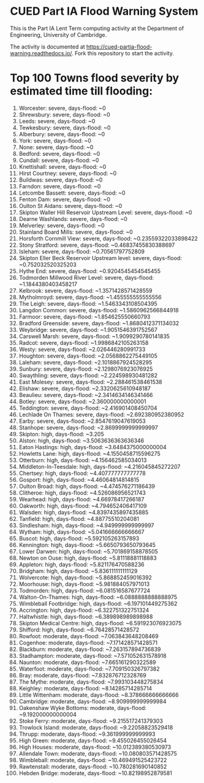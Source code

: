 # CUED Part IA Flood Warning System

This is the Part IA Lent Term computing activity at the Department of
Engineering, University of Cambridge.

The activity is documented at
https://cued-partia-flood-warning.readthedocs.io/. Fork this repository
to start the activity.

Top 100 Towns flood severity by estimated time till flooding:
=============================================================
1. Worcester: severe, days-flood: ~0
1. Shrewsbury: severe, days-flood: ~0
1. Leeds: severe, days-flood: ~0
1. Tewkesbury: severe, days-flood: ~0
1. Alberbury: severe, days-flood: ~0
1. York: severe, days-flood: ~0
1. None: severe, days-flood: ~0
1. Bedford: severe, days-flood: ~0
1. Cundall: severe, days-flood: ~0
1. Knettishall: severe, days-flood: ~0
1. Hirst Courtney: severe, days-flood: ~0
1. Buildwas: severe, days-flood: ~0
1. Farndon: severe, days-flood: ~0
1. Letcombe Bassett: severe, days-flood: ~0
1. Fenton Dam: severe, days-flood: ~0
1. Oulton St Aidans: severe, days-flood: ~0
1. Skipton Waller Hill Reservoir Upstream Level: severe, days-flood: ~0
1. Dearne Washlands: severe, days-flood: ~0
1. Melverley: severe, days-flood: ~0
1. Stainland Board Mills: severe, days-flood: ~0
2. Horsforth Cornmill View: severe, days-flood: ~0.23559322033898422
3. Stony Stratford: severe, days-flood: ~0.46837455830388697
4. Isleham: severe, days-flood: ~0.70561797752809
5. Skipton Eller Beck Reservoir Upstream level: severe, days-flood: ~0.752032520325203
6. Hythe End: severe, days-flood: ~0.9204545454545455
7. Todmorden Millwood River Level: severe, days-flood: ~1.1844380403458217
8. Kelbrook: severe, days-flood: ~1.3571428571428559
9. Mytholmroyd: severe, days-flood: ~1.455555555555556
10. The Leigh: severe, days-flood: ~1.5463343108504395
11. Langdon Common: severe, days-flood: ~1.5860962566844918
12. Farmoor: severe, days-flood: ~1.854625550660793
13. Bradford Greenside: severe, days-flood: ~1.8680412371134032
14. Weybridge: severe, days-flood: ~1.9051546391752567
15. Carswell Marsh: severe, days-flood: ~1.9099290780141835
16. Radcot: severe, days-flood: ~1.9986842105263158
17. Westy: severe, days-flood: ~2.026446280991733
18. Houghton: severe, days-flood: ~2.0568862275449105
19. Laleham: severe, days-flood: ~2.1018867924528295
20. Sunbury: severe, days-flood: ~2.1298076923076925
21. Swaythling: severe, days-flood: ~2.224598930481282
22. East Molesey: severe, days-flood: ~2.288461538461538
23. Elishaw: severe, days-flood: ~2.3320625610948187
24. Beaulieu: severe, days-flood: ~2.3414634146341466
25. Botley: severe, days-flood: ~2.360000000000001
26. Teddington: severe, days-flood: ~2.416901408450704
27. Lechlade On Thames: severe, days-flood: ~2.692380952380952
28. Earby: severe, days-flood: ~2.8547619047619053
29. Stanhope: severe, days-flood: ~2.8699999999999997
30. Skipton: high, days-flood: ~3.205
31. Alston: high, days-flood: ~3.5063636363636346
32. Eaton Hastings: high, days-flood: ~3.6484375000000004
33. Howletts Lane: high, days-flood: ~4.1550458715596275
34. Otterburn: high, days-flood: ~4.156462585034013
35. Middleton-In-Teesdale: high, days-flood: ~4.216045845272207
36. Chertsey: high, days-flood: ~4.407777777777778
37. Gosport: high, days-flood: ~4.46064814814815
38. Oulton Broad: high, days-flood: ~4.474576271186439
39. Clitheroe: high, days-flood: ~4.526086956521743
40. Wearhead: high, days-flood: ~4.66978417266187
41. Oakworth: high, days-flood: ~4.794652406417109
42. Walsden: high, days-flood: ~4.8397435897435885
43. Tanfield: high, days-flood: ~4.88775510204081
44. Sindlesham: high, days-flood: ~4.949999999999997
45. Wytham: high, days-flood: ~5.041666666666667
46. Buscot: high, days-flood: ~5.592105263157893
47. Kennington: high, days-flood: ~5.6650793650793645
48. Lower Darwen: high, days-flood: ~5.701869158878505
49. Newton on Ouse: high, days-flood: ~5.81118881118883
50. Appleton: high, days-flood: ~5.821176470588236
51. Bridgham: high, days-flood: ~5.836111111111129
52. Wolvercote: high, days-flood: ~5.868852459016392
53. Moorhouse: high, days-flood: ~5.981884057971013
54. Todmorden: high, days-flood: ~6.081516587677724
55. Walton-On-Thames: high, days-flood: ~6.0888888888888975
56. Wimbleball Footbridge: high, days-flood: ~6.197101449275362
57. Accrington: high, days-flood: ~6.322751322751324
58. Haltwhistle: high, days-flood: ~6.389898989898988
59. Skipton Medical Centre: high, days-flood: ~6.591923076923075
60. Shifford: high, days-flood: ~6.76428571428572
61. Rowfoot: moderate, days-flood: ~7.063843648208469
62. Cogenhoe: moderate, days-flood: ~7.171428571428571
63. Blackburn: moderate, days-flood: ~7.263157894736839
64. Stadhampton: moderate, days-flood: ~7.571052631578918
65. Naunton: moderate, days-flood: ~7.665161290322589
66. Waterfoot: moderate, days-flood: ~7.709150326797382
67. Bray: moderate, days-flood: ~7.832876712328769
68. The Mythe: moderate, days-flood: ~7.993103448275834
69. Keighley: moderate, days-flood: ~8.14285714285714
70. Little Wittenham: moderate, days-flood: ~8.378666666666666
71. Cambridge: moderate, days-flood: ~8.909999999999984
72. Oakenshaw Wyke Bottoms: moderate, days-flood: ~9.192000000000004
73. Stoke Ferry: moderate, days-flood: ~9.215517241379303
74. Trowlock Island: moderate, days-flood: ~9.22058823529418
75. Thrupp: moderate, days-flood: ~9.361999999999993
76. High Green: moderate, days-flood: ~9.455026455026454
77. High Houses: moderate, days-flood: ~10.012389380530973
78. Allendale Town: moderate, days-flood: ~10.080803571428575
79. Wimbleball: moderate, days-flood: ~10.469491525423722
80. Rawtenstall: moderate, days-flood: ~10.780281690140852
81. Hebden Bridge: moderate, days-flood: ~10.82198952879581